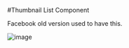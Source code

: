 #Thumbnail List Component

Facebook old version used to have this.

![image](https://user-images.githubusercontent.com/81492078/114280596-4b7a0280-9a3a-11eb-8637-fa4c8207a1b1.png)
